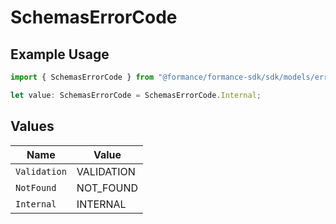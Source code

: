 # SchemasErrorCode

## Example Usage

```typescript
import { SchemasErrorCode } from "@formance/formance-sdk/sdk/models/errors";

let value: SchemasErrorCode = SchemasErrorCode.Internal;
```

## Values

| Name         | Value        |
| ------------ | ------------ |
| `Validation` | VALIDATION   |
| `NotFound`   | NOT_FOUND    |
| `Internal`   | INTERNAL     |